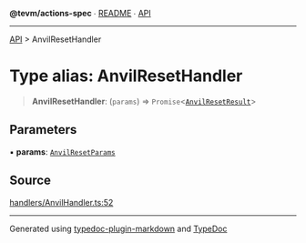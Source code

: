 **@tevm/actions-spec** ∙ [README](../README.md) ∙ [API](../API.md)

***

[API](../API.md) > AnvilResetHandler

# Type alias: AnvilResetHandler

> **AnvilResetHandler**: (`params`) => `Promise`\<[`AnvilResetResult`](AnvilResetResult.md)\>

## Parameters

▪ **params**: [`AnvilResetParams`](AnvilResetParams.md)

## Source

[handlers/AnvilHandler.ts:52](https://github.com/evmts/tevm-monorepo/blob/main/core/actions-spec/src/handlers/AnvilHandler.ts#L52)

***
Generated using [typedoc-plugin-markdown](https://www.npmjs.com/package/typedoc-plugin-markdown) and [TypeDoc](https://typedoc.org/)
